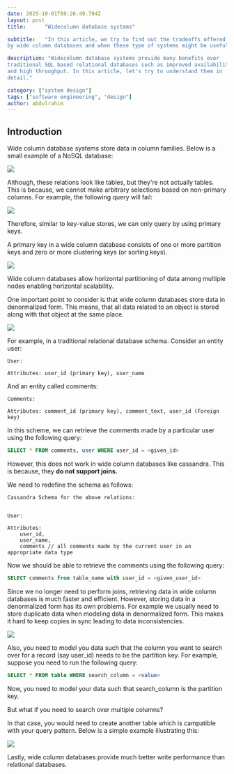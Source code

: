 ```yaml
---
date: 2025-10-01T09:26:49.794Z
layout: post
title:      "Widecolumn database systems"

subtitle:   "In this article, we try to find out the tradeoffs offered
by wide column databases and when these type of systems might be useful"

description: "Widecolumn database systems provide many benefits over
traditional SQL based relational databases such as improved availability
and high throughput. In this article, let's try to understand them in
detail."

category: ["system design"]
tags: ["software engineering", "design"]
author: abdulrahim
---
```



## Introduction

Wide column database systems store data in column families.  Below is a
small example of a NoSQL database:

![](https://i.ibb.co/63Z3pgf/Screenshot-from-2025-10-01-15-02-33.png)


Although, these relations look like tables, but they're not actually
tables. This is because, we cannot make arbitrary selections based on
non-primary columns. For example, the following query will fail:

![](https://i.ibb.co/0j2HPHCS/Screenshot-from-2025-10-01-15-02-18.png)

Therefore, similar to key-value stores, we can only query by using
primary keys.

A primary key in a wide column database consists of one or more
partition keys and zero or more clustering keys (or sorting keys).

![](https://i.ibb.co/WWdnh1KD/Screenshot-from-2025-10-01-18-52-38.png)

Wide column databases allow horizontal partitioning of data among
multiple nodes enabling horizontal scalability.


One important point to consider is that wide column databases store data
in denormalized form. This means, that all data related to an object is
stored along with that object at the same place. 

![](https://i.ibb.co/Ngph8qDr/Screenshot-from-2025-10-01-19-07-23.png)

For example, in a traditional relational database schema. Consider an
entity user:

```
User:

Attributes: user_id (primary key), user_name
```

And an entity called comments:

```
Comments:

Attributes: comment_id (primary key), comment_text, user_id (Foreign key)
```

In this scheme, we can retrieve the comments made by a particular user using the
following query:

```sql
SELECT * FROM comments, user WHERE user_id = <given_id>
```

However, this does not work in wide column databases like cassandra.
This is because, they **do not support joins.**

We need to redefine the schema as follows:

```
Cassandra Schema for the above relations:


User:

Attributes:
    user_id,
    user_name,
    comments // all comments made by the current user in an appropriate data type
```

Now we should be able to retrieve the comments using the following
query:

```sql
SELECT comments from table_name with user_id = <given_user_id>
```

Since we no longer need to perform joins, retrieving data in wide column
databases is much faster and efficient.  However, storing data in a
denormalized form has its own problems. For example we  usually need to
store duplicate data when modeling data in denormalized form. This makes
it hard to keep copies in sync leading to data inconsistencies.

![](https://i.ibb.co/MxRjR2k7/Screenshot-from-2025-10-01-19-19-19.png)

Also, you need to model you data such that the column you want to search
over for a record (say user\_id) needs to be the partition key. For
example, suppose you need to run the following query:

```sql
SELECT * FROM table WHERE search_column = <value>
```

Now, you need to model your data such that search\_column is the
partition key.

But what if you need to search over multiple columns?

In that case, you would need to create another table which is campatible
with your query pattern. Below is a simple example illustrating this:

![](https://i.ibb.co/1fJRsgpF/Screenshot-from-2025-10-01-19-26-32.png)

Lastly, wide column databases provide much better write performance than
relational databases.
